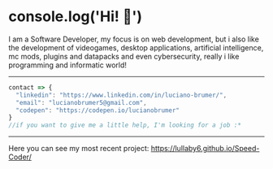 # console.log('Hi! :wave:')

I am a Software Developer, my focus is on web development, but i also like the development of videogames, desktop applications, artificial intelligence, mc mods, plugins and datapacks and even cybersecurity, really i like programming and informatic world!

---
```js
contact => {
  "linkedin": "https://www.linkedin.com/in/luciano-brumer/",
  "email": "lucianobrumer5@gmail.com",
  "codepen": "https://codepen.io/lucianobrumer"
} 
//if you want to give me a little help, I'm looking for a job :*
```
---
Here you can see my most recent project: https://lullaby6.github.io/Speed-Coder/
